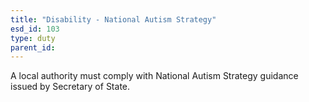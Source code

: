 ```yaml
---
title: "Disability - National Autism Strategy"
esd_id: 103
type: duty
parent_id:  
---
```


A local authority must comply with National Autism Strategy guidance issued by Secretary of State. 

